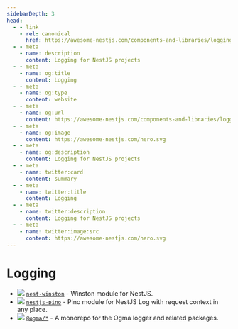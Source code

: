 ```yaml
---
sidebarDepth: 3
head:
  - - link
    - rel: canonical
      href: https://awesome-nestjs.com/components-and-libraries/logging
  - - meta
    - name: description
      content: Logging for NestJS projects
  - - meta
    - name: og:title
      content: Logging
  - - meta
    - name: og:type
      content: website
  - - meta
    - name: og:url
      content: https://awesome-nestjs.com/components-and-libraries/logging.html
  - - meta
    - name: og:image
      content: https://awesome-nestjs.com/hero.svg
  - - meta
    - name: og:description
      content: Logging for NestJS projects
  - - meta
    - name: twitter:card
      content: summary
  - - meta
    - name: twitter:title
      content: Logging
  - - meta
    - name: twitter:description
      content: Logging for NestJS projects
  - - meta
    - name: twitter:image:src
      content: https://awesome-nestjs.com/hero.svg
---
```


# Logging

- ![](https://img.shields.io/github/stars/gremo/nest-winston.svg?style=flat-square) [`nest-winston`](https://github.com/gremo/nest-winston) - Winston module for NestJS.
- ![](https://img.shields.io/github/stars/iamolegga/nestjs-pino.svg?style=flat-square) [`nestjs-pino`](https://github.com/iamolegga/nestjs-pino) - Pino module for NestJS Log with request context in any place.
- ![](https://img.shields.io/github/stars/jmcdo29/ogma.svg?style=flat-square) [`@ogma/*`](https://github.com/jmcdo29/ogma) - A monorepo for the Ogma logger and related packages.
